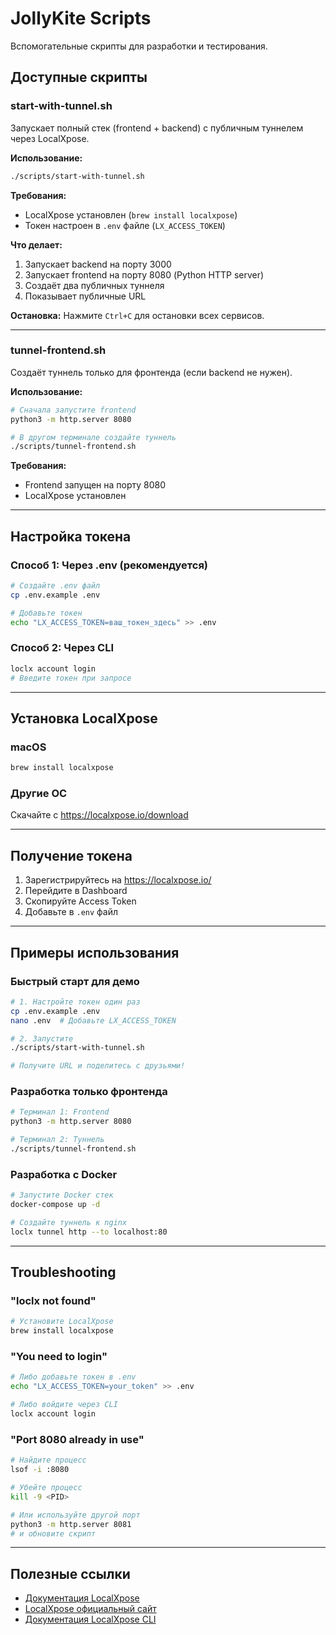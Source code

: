 # JollyKite Scripts

Вспомогательные скрипты для разработки и тестирования.

## Доступные скрипты

### start-with-tunnel.sh

Запускает полный стек (frontend + backend) с публичным туннелем через LocalXpose.

**Использование:**
```bash
./scripts/start-with-tunnel.sh
```

**Требования:**
- LocalXpose установлен (`brew install localxpose`)
- Токен настроен в `.env` файле (`LX_ACCESS_TOKEN`)

**Что делает:**
1. Запускает backend на порту 3000
2. Запускает frontend на порту 8080 (Python HTTP server)
3. Создаёт два публичных туннеля
4. Показывает публичные URL

**Остановка:**
Нажмите `Ctrl+C` для остановки всех сервисов.

---

### tunnel-frontend.sh

Создаёт туннель только для фронтенда (если backend не нужен).

**Использование:**
```bash
# Сначала запустите frontend
python3 -m http.server 8080

# В другом терминале создайте туннель
./scripts/tunnel-frontend.sh
```

**Требования:**
- Frontend запущен на порту 8080
- LocalXpose установлен

---

## Настройка токена

### Способ 1: Через .env (рекомендуется)

```bash
# Создайте .env файл
cp .env.example .env

# Добавьте токен
echo "LX_ACCESS_TOKEN=ваш_токен_здесь" >> .env
```

### Способ 2: Через CLI

```bash
loclx account login
# Введите токен при запросе
```

---

## Установка LocalXpose

### macOS
```bash
brew install localxpose
```

### Другие ОС
Скачайте с https://localxpose.io/download

---

## Получение токена

1. Зарегистрируйтесь на https://localxpose.io/
2. Перейдите в Dashboard
3. Скопируйте Access Token
4. Добавьте в `.env` файл

---

## Примеры использования

### Быстрый старт для демо
```bash
# 1. Настройте токен один раз
cp .env.example .env
nano .env  # Добавьте LX_ACCESS_TOKEN

# 2. Запустите
./scripts/start-with-tunnel.sh

# Получите URL и поделитесь с друзьями!
```

### Разработка только фронтенда
```bash
# Терминал 1: Frontend
python3 -m http.server 8080

# Терминал 2: Туннель
./scripts/tunnel-frontend.sh
```

### Разработка с Docker
```bash
# Запустите Docker стек
docker-compose up -d

# Создайте туннель к nginx
loclx tunnel http --to localhost:80
```

---

## Troubleshooting

### "loclx not found"
```bash
# Установите LocalXpose
brew install localxpose
```

### "You need to login"
```bash
# Либо добавьте токен в .env
echo "LX_ACCESS_TOKEN=your_token" >> .env

# Либо войдите через CLI
loclx account login
```

### "Port 8080 already in use"
```bash
# Найдите процесс
lsof -i :8080

# Убейте процесс
kill -9 <PID>

# Или используйте другой порт
python3 -m http.server 8081
# и обновите скрипт
```

---

## Полезные ссылки

- [Документация LocalXpose](../LOCALXPOSE.md)
- [LocalXpose официальный сайт](https://localxpose.io/)
- [Документация LocalXpose CLI](https://localxpose.io/docs)
